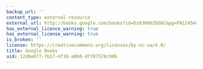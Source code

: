 ```yaml
---
backup_url: ''
content_type: external-resource
external_url: http://books.google.com/books?id=Ds93H98Z6D0C&pg=PA1245#v=onepage
has_external_licence_warning: true
has_external_license_warning: true
is_broken: ''
license: https://creativecommons.org/licenses/by-nc-sa/4.0/
title: Google Books
uid: 12d8e877-7b17-4f16-a0b0-d7787578c90b
---
```

